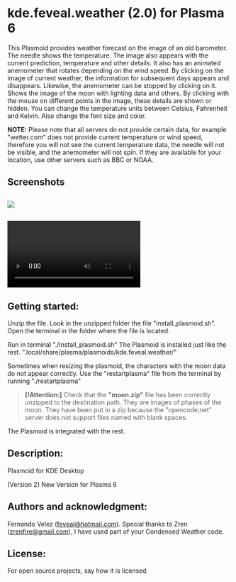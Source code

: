 # kde.feveal.weather (2.0) for Plasma 6

This Plasmoid provides weather forecast on the image of an old barometer. The needle shows the temperature. The image also appears with the current prediction, temperature and other details. It also has an animated anemometer that rotates depending on the wind speed. By clicking on the image of current weather, the information for subsequent days appears and disappears. Likewise, the anemometer can be stopped by clicking on it. Shows the image of the moon with lighting data and others. By clicking with the mouse on different points in the image, these details are shown or hidden.
You can change the temperature units between Celsius, Fahrenheit and Kelvin. Also change the font size and color.

**NOTE:** Please note that all servers do not provide certain data, for example "wetter.com" does not provide current temperature or wind speed, therefore you will not see the current temperature data, the needle will not be visible, and the anemometer will not spin. If they are available for your location, use other servers such as BBC or NOAA.

## Screenshots
![](https://github.com/feveal/plasma6.kde.feveal.weather/-/raw/main/Screenshot_baro.png)
-
![](https://github.com/feveal/plasma6.kde.feveal.weather/-/raw/main/plasma_baro.mp4)
-

## Getting started:
Unzip the file. Look in the unzipped folder the file "install_plasmoid.sh". Open the terminal in the folder where the file is located.

Run in terminal "./install_plasmoid.sh"
The Plasmoid is installed just like the rest. ".local/share/plasma/plasmoids/kde.feveal.weather/"

Sometimes when resizing the plasmoid, the characters with the moon data do not appear correctly. Use the "restartplasma" file from the terminal by running "./restartplasma"

> **[!Attention:]**
> Check that the **"moon.zip"** file has been correctly unzipped to the destination path. They are images of phases of the moon. They have been put in a zip because the "opencode,net" server does not support files named with blank spaces.

The Plasmoid is integrated  with the rest.

## Description:
Plasmoid for KDE Desktop

(Version 2) New Version for Plasma 6

## Authors and acknowledgment:
Fernando Velez (feveal@hotmail.com). Special thanks to Zren (zrenfire@gmail.com), I have used part of your Condensed Weather code.

## License:
For open source projects, say how it is licensed
